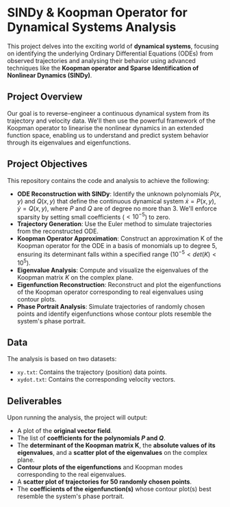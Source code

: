 # SINDy & Koopman Operator for Dynamical Systems Analysis
This project delves into the exciting world of **dynamical systems**, focusing on identifying the underlying Ordinary Differential Equations (ODEs) from observed trajectories and analysing their behavior using advanced techniques like the **Koopman operator and Sparse Identification of Nonlinear Dynamics (SINDy)**.

## Project Overview
Our goal is to reverse-engineer a continuous dynamical system from its trajectory and velocity data. We'll then use the powerful framework of the Koopman operator to linearise the nonlinear dynamics in an extended function space, enabling us to understand and predict system behavior through its eigenvalues and eigenfunctions.

## Project Objectives
This repository contains the code and analysis to achieve the following:
- **ODE Reconstruction with SINDy**: Identify the unknown polynomials $P(x,y)$ and $Q(x,y)$ that define the continuous dynamical system $\dot{x} = P(x,y)$, $\dot{y} = Q(x,y)$, where  $P$ and $Q$ are of degree no more than 3. We'll enforce sparsity by setting small coefficients ($<10^{-5}$) to zero.
- **Trajectory Generation**: Use the Euler method to simulate trajectories from the reconstructed ODE.
- **Koopman Operator Approximation**: Construct an approximation K of the Koopman operator for the ODE in a basis of monomials up to degree 5, ensuring its determinant falls within a specified range ($10^{-5} < det(K) < 10^{5}$).
- **Eigenvalue Analysis**: Compute and visualize the eigenvalues of the Koopman matrix $K$ on the complex plane.
- **Eigenfunction Reconstruction**: Reconstruct and plot the eigenfunctions of the Koopman operator corresponding to real eigenvalues using contour plots.
- **Phase Portrait Analysis**: Simulate trajectories of randomly chosen points and identify eigenfunctions whose contour plots resemble the system's phase portrait.

## Data
The analysis is based on two datasets:
- `xy.txt`: Contains the trajectory (position) data points.
- `xydot.txt`: Contains the corresponding velocity vectors.

## Deliverables
Upon running the analysis, the project will output:
- A plot of the **original vector field**.
- The list of **coefficients for the polynomials $P$ and $Q$**.
- The **determinant of the Koopman matrix K**, the **absolute values of its eigenvalues**, and a **scatter plot of the eigenvalues** on the complex plane.
- **Contour plots of the eigenfunctions** and Koopman modes corresponding to the real eigenvalues.
- A **scatter plot of trajectories for 50 randomly chosen points**.
- The **coefficients of the eigenfunction(s)** whose contour plot(s) best resemble the system's phase portrait.


 
 
